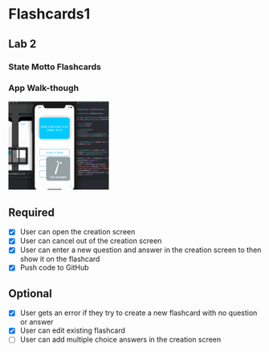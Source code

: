 # Flashcards1
## Lab 2

### State Motto Flashcards

### App Walk-though


<img src="https://github.com/hoopisano/Flashcards1/blob/main/Lab2OptionlasWalkthrough.gif" width=200><br>


## Required
- [x] User can open the creation screen
- [x] User can cancel out of the creation screen
- [x] User can enter a new question and answer in the creation screen to then show it on the flashcard
- [x] Push code to GitHub
## Optional
- [x] User gets an error if they try to create a new flashcard with no question or answer
- [x] User can edit existing flashcard
- [ ] User can add multiple choice answers in the creation screen
